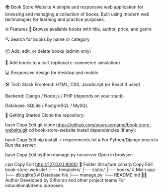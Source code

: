 📚 Book Store Website
A simple and responsive web application for browsing and managing a collection of books. Built using modern web technologies for learning and practice purposes.

🌐 Features
🛒 Browse available books with title, author, price, and genre

🔍 Search for books by name or category

📦 Add, edit, or delete books (admin only)

🧾 Add books to a cart (optional e-commerce simulation)

💻 Responsive design for desktop and mobile

🛠️ Tech Stack
Frontend: HTML, CSS, JavaScript (or React if used)

Backend: Django / Node.js / PHP (depends on your stack)

Database: SQLite / PostgreSQL / MySQL

🚀 Getting Started
Clone the repository:

bash
Copy
Edit
git clone https://github.com/yourusername/book-store-website.git
cd book-store-website
Install dependencies (if any):

bash
Copy
Edit
pip install -r requirements.txt  # For Python/Django projects
Run the server:

bash
Copy
Edit
python manage.py runserver
Open in browser:

cpp
Copy
Edit
http://127.0.0.1:8000/
📁 Folder Structure
csharp
Copy
Edit
book-store-website/
├── templates/
├── static/
├── books/         # Main app
├── db.sqlite3     # Database file
├── manage.py
└── README.md
👩‍💻 Author
Developed by Sifhoran and other project teams
For educational/demo purposes.


